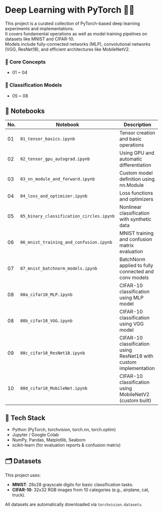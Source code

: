 # Deep Learning with PyTorch 🧠🔥

This project is a curated collection of PyTorch-based deep learning experiments and implementations.  
It covers fundamental operations as well as model training pipelines on datasets like MNIST and CIFAR-10.  
Models include fully-connected networks (MLP), convolutional networks (VGG, ResNet18), and efficient architectures like MobileNetV2.


### 🧠 Core Concepts
- 01 ~ 04

### 🔢 Classification Models
- 05 ~ 08

## 📘 Notebooks

| No. | Notebook | Description |
|-----|----------|-------------|
| 01  | `01_tensor_basics.ipynb` | Tensor creation and basic operations |
| 02  | `02_tensor_gpu_autograd.ipynb` | Using GPU and automatic differentiation |
| 03  | `03_nn_module_and_forward.ipynb` | Custom model definition using nn.Module |
| 04  | `04_loss_and_optimizer.ipynb` | Loss functions and optimizers |
| 05  | `05_binary_classification_circles.ipynb` | Nonlinear classification with synthetic data |
| 06  | `06_mnist_training_and_confusion.ipynb` | MNIST training and confusion matrix evaluation |
| 07  | `07_mnist_batchnorm_models.ipynb` | BatchNorm applied to fully connected and conv models |
| 08  | `08a_cifar10_MLP.ipynb`         | CIFAR-10 classification using MLP model              |
| 08  | `08b_cifar10_VGG.ipynb`         | CIFAR-10 classification using VGG model              |
| 09  | `08c_cifar10_ResNet18.ipynb`     | CIFAR-10 classification using ResNet18 with custom implementation |
| 10  | `08d_cifar10_MobileNet.ipynb`    | CIFAR-10 classification using MobileNetV2 (custom built) |



## 🔧 Tech Stack

- Python (PyTorch, torchvision, torch.nn, torch.optim)
- Jupyter / Google Colab
- NumPy, Pandas, Matplotlib, Seaborn
- scikit-learn (for evaluation reports & confusion matrix)


## 🗂 Datasets

This project uses:
- **MNIST**: 28x28 grayscale digits for basic classification tasks.
- **CIFAR-10**: 32x32 RGB images from 10 categories (e.g., airplane, cat, truck).

All datasets are automatically downloaded via `torchvision.datasets`.
